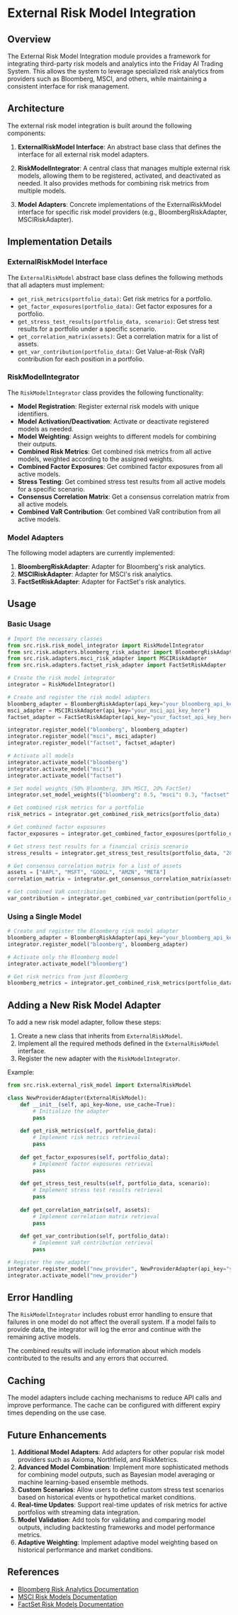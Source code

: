 # External Risk Model Integration

## Overview

The External Risk Model Integration module provides a framework for integrating third-party risk models and analytics into the Friday AI Trading System. This allows the system to leverage specialized risk analytics from providers such as Bloomberg, MSCI, and others, while maintaining a consistent interface for risk management.

## Architecture

The external risk model integration is built around the following components:

1. **ExternalRiskModel Interface**: An abstract base class that defines the interface for all external risk model adapters.

2. **RiskModelIntegrator**: A central class that manages multiple external risk models, allowing them to be registered, activated, and deactivated as needed. It also provides methods for combining risk metrics from multiple models.

3. **Model Adapters**: Concrete implementations of the ExternalRiskModel interface for specific risk model providers (e.g., BloombergRiskAdapter, MSCIRiskAdapter).

## Implementation Details

### ExternalRiskModel Interface

The `ExternalRiskModel` abstract base class defines the following methods that all adapters must implement:

- `get_risk_metrics(portfolio_data)`: Get risk metrics for a portfolio.
- `get_factor_exposures(portfolio_data)`: Get factor exposures for a portfolio.
- `get_stress_test_results(portfolio_data, scenario)`: Get stress test results for a portfolio under a specific scenario.
- `get_correlation_matrix(assets)`: Get a correlation matrix for a list of assets.
- `get_var_contribution(portfolio_data)`: Get Value-at-Risk (VaR) contribution for each position in a portfolio.

### RiskModelIntegrator

The `RiskModelIntegrator` class provides the following functionality:

- **Model Registration**: Register external risk models with unique identifiers.
- **Model Activation/Deactivation**: Activate or deactivate registered models as needed.
- **Model Weighting**: Assign weights to different models for combining their outputs.
- **Combined Risk Metrics**: Get combined risk metrics from all active models, weighted according to the assigned weights.
- **Combined Factor Exposures**: Get combined factor exposures from all active models.
- **Stress Testing**: Get combined stress test results from all active models for a specific scenario.
- **Consensus Correlation Matrix**: Get a consensus correlation matrix from all active models.
- **Combined VaR Contribution**: Get combined VaR contribution from all active models.

### Model Adapters

The following model adapters are currently implemented:

1. **BloombergRiskAdapter**: Adapter for Bloomberg's risk analytics.
2. **MSCIRiskAdapter**: Adapter for MSCI's risk analytics.
3. **FactSetRiskAdapter**: Adapter for FactSet's risk analytics.

## Usage

### Basic Usage

```python
# Import the necessary classes
from src.risk.risk_model_integrator import RiskModelIntegrator
from src.risk.adapters.bloomberg_risk_adapter import BloombergRiskAdapter
from src.risk.adapters.msci_risk_adapter import MSCIRiskAdapter
from src.risk.adapters.factset_risk_adapter import FactSetRiskAdapter

# Create the risk model integrator
integrator = RiskModelIntegrator()

# Create and register the risk model adapters
bloomberg_adapter = BloombergRiskAdapter(api_key="your_bloomberg_api_key_here")
msci_adapter = MSCIRiskAdapter(api_key="your_msci_api_key_here")
factset_adapter = FactSetRiskAdapter(api_key="your_factset_api_key_here")

integrator.register_model("bloomberg", bloomberg_adapter)
integrator.register_model("msci", msci_adapter)
integrator.register_model("factset", factset_adapter)

# Activate all models
integrator.activate_model("bloomberg")
integrator.activate_model("msci")
integrator.activate_model("factset")

# Set model weights (50% Bloomberg, 30% MSCI, 20% FactSet)
integrator.set_model_weights({"bloomberg": 0.5, "msci": 0.3, "factset": 0.2})

# Get combined risk metrics for a portfolio
risk_metrics = integrator.get_combined_risk_metrics(portfolio_data)

# Get combined factor exposures
factor_exposures = integrator.get_combined_factor_exposures(portfolio_data)

# Get stress test results for a financial crisis scenario
stress_results = integrator.get_stress_test_results(portfolio_data, "2008_financial_crisis")

# Get consensus correlation matrix for a list of assets
assets = ["AAPL", "MSFT", "GOOGL", "AMZN", "META"]
correlation_matrix = integrator.get_consensus_correlation_matrix(assets)

# Get combined VaR contribution
var_contribution = integrator.get_combined_var_contribution(portfolio_data)
```

### Using a Single Model

```python
# Create and register the Bloomberg risk model adapter
bloomberg_adapter = BloombergRiskAdapter(api_key="your_bloomberg_api_key_here")
integrator.register_model("bloomberg", bloomberg_adapter)

# Activate only the Bloomberg model
integrator.activate_model("bloomberg")

# Get risk metrics from just Bloomberg
bloomberg_metrics = integrator.get_combined_risk_metrics(portfolio_data)
```

## Adding a New Risk Model Adapter

To add a new risk model adapter, follow these steps:

1. Create a new class that inherits from `ExternalRiskModel`.
2. Implement all the required methods defined in the `ExternalRiskModel` interface.
3. Register the new adapter with the `RiskModelIntegrator`.

Example:

```python
from src.risk.external_risk_model import ExternalRiskModel

class NewProviderAdapter(ExternalRiskModel):
    def __init__(self, api_key=None, use_cache=True):
        # Initialize the adapter
        pass
    
    def get_risk_metrics(self, portfolio_data):
        # Implement risk metrics retrieval
        pass
    
    def get_factor_exposures(self, portfolio_data):
        # Implement factor exposures retrieval
        pass
    
    def get_stress_test_results(self, portfolio_data, scenario):
        # Implement stress test results retrieval
        pass
    
    def get_correlation_matrix(self, assets):
        # Implement correlation matrix retrieval
        pass
    
    def get_var_contribution(self, portfolio_data):
        # Implement VaR contribution retrieval
        pass

# Register the new adapter
integrator.register_model("new_provider", NewProviderAdapter(api_key="your_api_key_here"))
integrator.activate_model("new_provider")
```

## Error Handling

The `RiskModelIntegrator` includes robust error handling to ensure that failures in one model do not affect the overall system. If a model fails to provide data, the integrator will log the error and continue with the remaining active models.

The combined results will include information about which models contributed to the results and any errors that occurred.

## Caching

The model adapters include caching mechanisms to reduce API calls and improve performance. The cache can be configured with different expiry times depending on the use case.

## Future Enhancements

1. **Additional Model Adapters**: Add adapters for other popular risk model providers such as Axioma, Northfield, and RiskMetrics.
2. **Advanced Model Combination**: Implement more sophisticated methods for combining model outputs, such as Bayesian model averaging or machine learning-based ensemble methods.
3. **Custom Scenarios**: Allow users to define custom stress test scenarios based on historical events or hypothetical market conditions.
4. **Real-time Updates**: Support real-time updates of risk metrics for active portfolios with streaming data integration.
5. **Model Validation**: Add tools for validating and comparing model outputs, including backtesting frameworks and model performance metrics.
6. **Adaptive Weighting**: Implement adaptive model weighting based on historical performance and market conditions.

## References

- [Bloomberg Risk Analytics Documentation](https://www.bloomberg.com/professional/product/risk-analytics/)
- [MSCI Risk Models Documentation](https://www.msci.com/risk-models)
- [FactSet Risk Models Documentation](https://www.factset.com/solutions/investment-management/risk-management)